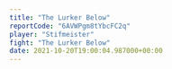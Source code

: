```yaml
---
title: "The Lurker Below"
reportCode: "6AVWPgm8tYbcFC2q"
player: "Stifmeister"
fight: "The Lurker Below"
date: 2021-10-20T19:00:04.987000+00:00
---
```

